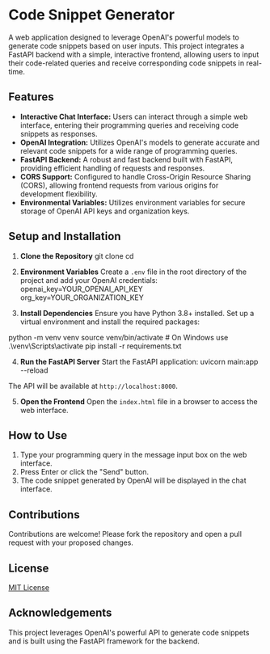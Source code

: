 # Code Snippet Generator

A web application designed to leverage OpenAI's powerful models to generate code snippets based on user inputs. This project integrates a FastAPI backend with a simple, interactive frontend, allowing users to input their code-related queries and receive corresponding code snippets in real-time.

## Features

- **Interactive Chat Interface:** Users can interact through a simple web interface, entering their programming queries and receiving code snippets as responses.
- **OpenAI Integration:** Utilizes OpenAI's models to generate accurate and relevant code snippets for a wide range of programming queries.
- **FastAPI Backend:** A robust and fast backend built with FastAPI, providing efficient handling of requests and responses.
- **CORS Support:** Configured to handle Cross-Origin Resource Sharing (CORS), allowing frontend requests from various origins for development flexibility.
- **Environmental Variables:** Utilizes environment variables for secure storage of OpenAI API keys and organization keys.

## Setup and Installation

1. **Clone the Repository**
git clone <repository-url>
cd <repository-folder>

2. **Environment Variables**
Create a `.env` file in the root directory of the project and add your OpenAI credentials:
openai_key=YOUR_OPENAI_API_KEY
org_key=YOUR_ORGANIZATION_KEY


3. **Install Dependencies**
Ensure you have Python 3.8+ installed. Set up a virtual environment and install the required packages:

python -m venv venv
source venv/bin/activate # On Windows use .\venv\Scripts\activate
pip install -r requirements.txt


4. **Run the FastAPI Server**
Start the FastAPI application:
uvicorn main:app --reload

The API will be available at `http://localhost:8000`.

5. **Open the Frontend**
Open the `index.html` file in a browser to access the web interface.

## How to Use

1. Type your programming query in the message input box on the web interface.
2. Press Enter or click the "Send" button.
3. The code snippet generated by OpenAI will be displayed in the chat interface.

## Contributions

Contributions are welcome! Please fork the repository and open a pull request with your proposed changes.

## License

[MIT License](LICENSE)

## Acknowledgements

This project leverages OpenAI's powerful API to generate code snippets and is built using the FastAPI framework for the backend.
